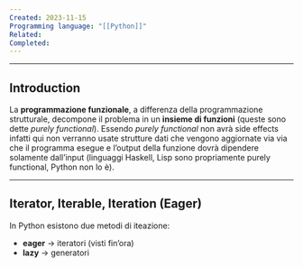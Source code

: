 ```yaml
---
Created: 2023-11-15
Programming language: "[[Python]]"
Related: 
Completed:
---
```

---
## Introduction
La **programmazione funzionale**, a differenza della programmazione strutturale, decompone il problema in un **insieme di funzioni** (queste sono dette *purely functional*).
Essendo *purely functional* non avrà side effects infatti qui non verranno usate strutture dati che vengono aggiornate via via che il programma esegue e l’output della funzione dovrà dipendere solamente dall’input (linguaggi Haskell, Lisp sono propriamente purely functional, Python non lo è).

---
## Iterator, Iterable, Iteration (Eager)
In Python esistono due metodi di iteazione:
- **eager** → iteratori (visti fin’ora)
- **lazy** → generatori